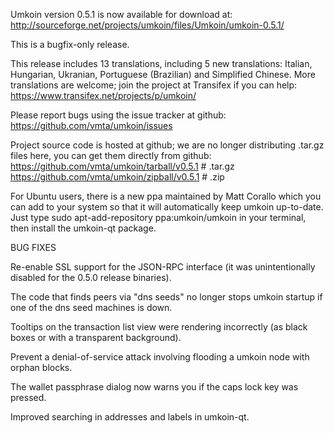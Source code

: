 Umkoin version 0.5.1 is now available for download at:
http://sourceforge.net/projects/umkoin/files/Umkoin/umkoin-0.5.1/

This is a bugfix-only release.

This release includes 13 translations, including 5 new translations:
Italian, Hungarian, Ukranian, Portuguese (Brazilian) and Simplified Chinese.
More translations are welcome; join the project at Transifex if you can help:
https://www.transifex.net/projects/p/umkoin/

Please report bugs using the issue tracker at github:
https://github.com/vmta/umkoin/issues

Project source code is hosted at github; we are no longer
distributing .tar.gz files here, you can get them
directly from github:
https://github.com/vmta/umkoin/tarball/v0.5.1  # .tar.gz
https://github.com/vmta/umkoin/zipball/v0.5.1  # .zip

For Ubuntu users, there is a new ppa maintained by Matt Corallo which
you can add to your system so that it will automatically keep
umkoin up-to-date.  Just type
sudo apt-add-repository ppa:umkoin/umkoin
in your terminal, then install the umkoin-qt package.


BUG FIXES

Re-enable SSL support for the JSON-RPC interface (it was unintentionally
disabled for the 0.5.0 release binaries).

The code that finds peers via "dns seeds" no longer stops umkoin startup
if one of the dns seed machines is down.

Tooltips on the transaction list view were rendering incorrectly (as black boxes
or with a transparent background).

Prevent a denial-of-service attack involving flooding a umkoin node with
orphan blocks.

The wallet passphrase dialog now warns you if the caps lock key was pressed.

Improved searching in addresses and labels in umkoin-qt.
